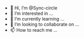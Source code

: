 - 👋 Hi, I’m @Sync-circle
- 👀 I’m interested in ...
- 🌱 I’m currently learning ...
- 💞️ I’m looking to collaborate on ...
- 📫 How to reach me ...

<!---
Sync-circle/Sync-circle is a ✨ special ✨ repository because its `README.md` (this file) appears on your GitHub profile.
You can click the Preview link to take a look at your changes.
--->

